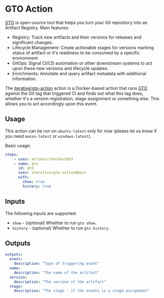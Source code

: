 # GTO Action

[GTO](https://github.com/iterative/gto) is open-source tool that helps you turn
your Git repository into an Artifact Registry. Main features:

- Registry: Track new artifacts and their versions for releases and significant
  changes.
- Lifecycle Management: Create actionable stages for versions marking status of
  artifact or it's readiness to be consumed by a specific environment.
- GitOps: Signal CI/CD automation or other downstream systems to act upon these
  new versions and lifecycle updates.
- Enrichments: Annotate and query artifact metadata with additional information.

The [iterative/gto-action](https://github.com/iterative/gto-action) action is a
Docker-based action that runs [GTO](https://github.com/iterative/gto) against
the Git tag that triggered CI and finds out what this tag does, whether it's a
version registration, stage assignment or something else. This allows you to act
accordingly upon this event.

## Usage

This action can be run on `ubuntu-latest` only for now (please let us know if
you need `macos-latest` or `windows-latest`).

Basic usage:

```yaml
steps:
    - uses: actions/checkout@v3
    - name: gto
      id: gto
      uses: iterative/gto-action@main
      with:
        show: true
        history: true
```

## Inputs

The following inputs are supported.

- `show` - (optional) Whether to run `gto show`.
- `history` - (optional) Whether to run `gto history`.

## Outputs

```yaml
outputs:
  event:
    description: "Type of triggering event"
  name:
    description: "The name of the artifact"
  version:
    description: "The version of the artifact"
  stage:
    description: "The stage - if the events is a stage assignment"
```
